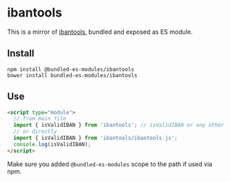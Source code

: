 # ibantools

This is a mirror of [ibantools](https://www.npmjs.com/package/ibantools), bundled and exposed as ES module.

## Install

```
npm install @bundled-es-modules/ibantools
bower install bundled-es-modules/ibantools
```

## Use

```html
<script type="module">
  // from main file
  import { isValidIBAN } from 'ibantools'; // isValidIBAN or any other function supported
  // or directly
  import { isValidIBAN } from 'ibantools/ibantools.js';
  console.log(isValidIBAN);
</script>
```

Make sure you added `@bundled-es-modules` scope to the path if used via npm.
